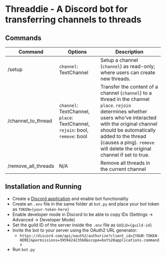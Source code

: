 # Threaddie - A Discord bot for transferring channels to threads

## Commands
| Command | Options | Description |
| --- | --- | --- |
| /setup | `channel`: TextChannel | Setup a channel (`channel`) as read-only; where users can create new threads. |
| /channel_to_thread | `channel`: TextChannel, `place`: TextChannel, `rejoin`: bool, `remove`: bool | Transfer the content of a channel (`channel`) to a thread in the channel `place`. `rejoin` determines whether users who've interacted wtih the original channel should be automatically added to the thread (causes a ping). `remove` will delete the original channel if set to true.|
| /remove_all_threads | N/A | Remove all threads in the current channel |

## Installation and Running
- Create a [Discord application](https://discord.com/developers/applications) and enable bot functionality
- Create an `.env` file in the same folder at `bot.py` and place your bot token as `TOKEN={your-token-here}`
- Enable developer mode in Discord to be able to copy IDs (Settings -> Advanced -> Developer Mode)
- Set the guild ID of the server inside the `.env` file as `GUILD={guild-id}`
- Invite the bot to your server using the OAuth2 URL generator: 
  - `https://discord.com/api/oauth2/authorize?client_id={YOUR-TOKEN-HERE}&permissions=395942423568&scope=bot%20applications.commands`
- Run `bot.py`